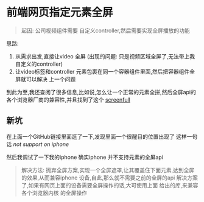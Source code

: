# 前端网页指定元素全屏

> 起因: 公司视频组件需要 自定义controller,然后需要实现全屏播放的功能

思路:
1. 从需求出发,直接让video 全屏 (出现的问题: 只是视频区域全屏了,无法带上我自定义的controller)
2. 让video标签和controller 元素包裹在同一个容器组件里面,然后把容器组件全屏就可以解决 上一个问题

到此为至,我还查阅了很多信息,比如说,怎么让一个正常的元素全拼,然后全屏api的各个浏览器厂商的兼容性,并且找到了这个 [screenfull](https://github.com/sindresorhus/screenfull)

## 新坑

在上面一个GitHub链接里面逛了一下,发现里面一个很醒目的位置出现了 这样一句话  *not support on iphone* 

然后我调试了一下我的iphone 确实iphone 并不支持元素的全屏api

> 解决方法: 抛弃全屏方案,实现一个全屏遮罩,让其覆盖住下面元素,达到全屏的效果,从而兼容iphone 设备,自此,那么就不需要之前的全屏的api 解决方案了,如果有网页上面的设备需要全屏操作的话,大可使用上面 给出的库,来兼容各个浏览器内核 的全屏操作
